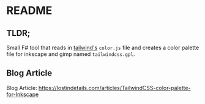 # README

## TLDR;
Small F# tool that reads in <a href="https://github.com/tailwindlabs/tailwindcss">tailwind's</a> `color.js` file and creates a color palette file for inkscape and gimp named `tailwindcss.gpl`.

## Blog Article
Blog Article: https://lostindetails.com/articles/TailwindCSS-color-palette-for-Inkscape
